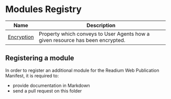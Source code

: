 # Modules Registry

| Name  |  Description |
| ----- | ------------ |
| [Encryption](encryption.md) | Property which conveys to User Agents how a given resource has been encrypted. |

## Registering a module

In order to register an additional module for the Readium Web Publication Manifest, it is required to:

- provide documentation in Markdown
- send a pull request on this folder
